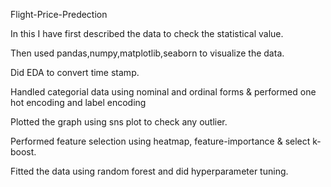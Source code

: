 Flight-Price-Predection



In this I have first described the data to check the statistical value.

Then used pandas,numpy,matplotlib,seaborn to visualize the data.

Did EDA to convert time stamp.

Handled categorial data using nominal and ordinal forms & performed one hot encoding and label encoding

Plotted the graph using sns plot to check any outlier.

Performed feature selection using heatmap, feature-importance & select k-boost.

Fitted the data using random forest and did hyperparameter tuning.




